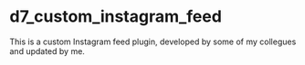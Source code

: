 # d7_custom_instagram_feed

This is a custom Instagram feed plugin, developed by some of my collegues and updated by me.
